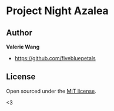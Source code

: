 # Project Night Azalea

## Author

**Valerie Wang**
- <https://github.com/fivebluepetals>

## License

Open sourced under the [MIT license](LICENSE.md).

<3

